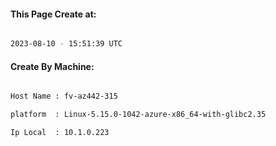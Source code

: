 
   
#### This Page Create at:

```bash

2023-08-10 - 15:51:39 UTC

```

#### Create By Machine:

```bash

Host Name : fv-az442-315

platform  : Linux-5.15.0-1042-azure-x86_64-with-glibc2.35

Ip Local  : 10.1.0.223

```


